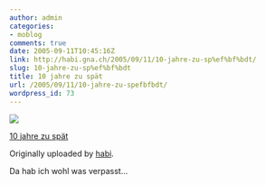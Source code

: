 ```yaml
---
author: admin
categories:
- moblog
comments: true
date: 2005-09-11T10:45:16Z
link: http://habi.gna.ch/2005/09/11/10-jahre-zu-sp%ef%bf%bdt/
slug: 10-jahre-zu-sp%ef%bf%bdt
title: 10 jahre zu spät
url: /2005/09/11/10-jahre-zu-spefbfbdt/
wordpress_id: 73
---
```


[![](http://static.flickr.com/29/42260472_7dd524437b_m.jpg)](http://www.flickr.com/photos/habi/42260472/)
   

 
  [10 jahre zu spät](http://www.flickr.com/photos/habi/42260472/)
    

  Originally uploaded by [habi](http://www.flickr.com/people/habi/).
 



Da hab ich wohl was verpasst...
  

